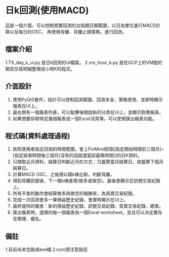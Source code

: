 # 日k回測(使用MACD)

這是一個介面，可以控制想要回測的台指期日期範圍，以日為單位進行MACD計算以及每日的OSC，
再使用背離、背離止損策略，進行回測。

## 檔案介紹
1.TX_day_k_ui.py 是日k回測的UI檔案。
2.vm_hour_k.py 是在GCP上的VM跑的期貨交易明細整理成小時K的程式。

## 介面設計
1. 使用PyQt5套件，設計可以控制回測範圍、回測本金、策略使用、並即時顯示報表在UI上。
2. 最右側有一個報表列表，可以點擊後開啟新的分頁在UI上，並顯示對應報表。
3. 如果想要存取特定幾個報表成一個Excel活頁簿，可以使用匯出報表功能。

## 程式碼(資料處理過程)
1. 依照使用者指定回測的時間範圍，會上FinMind抓取[指定開始時間前三個月]~[指定結束時間後三個月(沒有的話就選當前最晚時間)]的日K資料。
2. 只擷取近月資料，結算日判斷近月的方式：日盤算當月結算日，夜盤算下個月結算日。
3. 計算MACD OSC，之後用以跟k棒比較，判斷背離。
4. 得到背離訊號後，下一根k棒進場(做多或做空)，最後會顯示在訊號交易紀錄上。
5. 所有平倉的動作會結算做多與做空的報酬率，為買賣交易紀錄。
6. 完成一次回測會多一筆損益歷史紀錄，會實時顯示在UI上。
7. 最終提供的報表：新的損益歷史紀錄、訊號交易紀錄、買賣交易紀錄、總表。
8. 匯出報表時，選擇的每一個報表為一個Excel worksheet，並且可以決定要存在哪裡、檔名。

## 備註
1.目前尚未包裝成exe檔
2.icon請注意路徑
